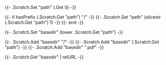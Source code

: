  {{- .Scratch.Set "path" (.Get 0) -}}

 {{- if hasPrefix (.Scratch.Get "path") "/" -}}
   {{- .Scratch.Set "path" (slicestr (.Scratch.Get "path") 1) -}}
   {{- end -}}
  
{{- .Scratch.Set "basedir" (lower .Scratch.Get "path") -}}

{{- .Scratch.Add "basedir" "/" -}}
{{- .Scratch.Add "basedir" (.Scratch.Get "path") -}}
{{- .Scratch.Add "basedir" ".pdf" -}}

{{- .Scratch.Get "basedir" | relURL -}}

